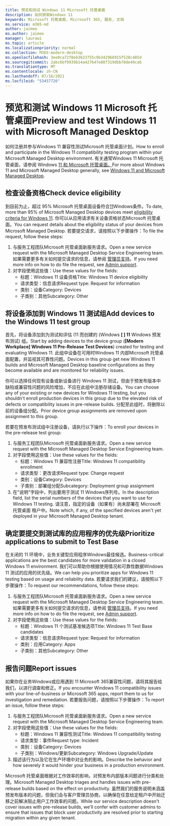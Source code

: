 ```yaml
---
title: 预览和测试 Windows 11 Microsoft 托管桌面
description: 如何获取Windows 11
keywords: Microsoft 托管桌面, Microsoft 365, 服务, 文档
ms.service: m365-md
author: jaimeo
ms.author: jaimeo
manager: laurawi
ms.topic: article
ms.localizationpriority: normal
ms.collection: M365-modern-desktop
ms.openlocfilehash: 3ee0ca72f0eb3623755c9b342966915f520c485d
ms.sourcegitcommit: 2abc6bf9939b14a427647e88f319dbb70de49ca6
ms.translationtype: MT
ms.contentlocale: zh-CN
ms.lasthandoff: 07/16/2021
ms.locfileid: "53457726"
---
```

# <a name="preview-and-test-windows-11-with-microsoft-managed-desktop"></a><span data-ttu-id="35436-104">预览和测试 Windows 11 Microsoft 托管桌面</span><span class="sxs-lookup"><span data-stu-id="35436-104">Preview and test Windows 11 with Microsoft Managed Desktop</span></span>

 <span data-ttu-id="35436-105">如何注册并参与Windows 11 兼容性测试Microsoft 托管桌面计划。</span><span class="sxs-lookup"><span data-stu-id="35436-105">How to enroll and participate in the Windows 11 compatibility testing program within your Microsoft Managed Desktop environment.</span></span> <span data-ttu-id="35436-106">有关通常Windows 11 Microsoft 托管桌面，请参阅 Windows [11 和 Microsoft 托管桌面。](../intro/win11-overview.md)</span><span class="sxs-lookup"><span data-stu-id="35436-106">For more about Windows 11 and Microsoft Managed Desktop generally, see [Windows 11 and Microsoft Managed Desktop](../intro/win11-overview.md).</span></span> 

## <a name="check-device-eligibility"></a><span data-ttu-id="35436-107">检查设备资格</span><span class="sxs-lookup"><span data-stu-id="35436-107">Check device eligibility</span></span>

<span data-ttu-id="35436-108">到目前为止，超过 95% Microsoft 托管桌面设备符合[11](/windows/whats-new/windows-11-requirements)Windows条件。</span><span class="sxs-lookup"><span data-stu-id="35436-108">To date, more than 95% of Microsoft Managed Desktop devices meet [eligibility criteria for Windows 11](/windows/whats-new/windows-11-requirements).</span></span> <span data-ttu-id="35436-109">你可以从应用请求有关设备资格状态Microsoft 托管桌面。</span><span class="sxs-lookup"><span data-stu-id="35436-109">You can request details about the eligibility status of your devices from Microsoft Managed Desktop.</span></span> <span data-ttu-id="35436-110">若要提交请求，请按照以下步骤操作：</span><span class="sxs-lookup"><span data-stu-id="35436-110">To file the request, follow these steps:</span></span>

1. <span data-ttu-id="35436-111">与服务工程团队Microsoft 托管桌面新服务请求。</span><span class="sxs-lookup"><span data-stu-id="35436-111">Open a new service request with the Microsoft Managed Desktop Service Engineering team.</span></span> <span data-ttu-id="35436-112">如果需要更多有关如何提交请求的信息，请参阅 [管理员支持](admin-support.md)。</span><span class="sxs-lookup"><span data-stu-id="35436-112">If you need more info on how to do file the request, see [Admin support](admin-support.md).</span></span>
2. <span data-ttu-id="35436-113">对字段使用这些值：</span><span class="sxs-lookup"><span data-stu-id="35436-113">Use these values for the fields:</span></span>
    - <span data-ttu-id="35436-114">标题：Windows 11 设备资格</span><span class="sxs-lookup"><span data-stu-id="35436-114">Title: Windows 11 device eligibility</span></span>
    - <span data-ttu-id="35436-115">请求类型：信息请求</span><span class="sxs-lookup"><span data-stu-id="35436-115">Request type: Request for information</span></span>
    - <span data-ttu-id="35436-116">类别：设备</span><span class="sxs-lookup"><span data-stu-id="35436-116">Category: Devices</span></span>
    - <span data-ttu-id="35436-117">子类别：其他</span><span class="sxs-lookup"><span data-stu-id="35436-117">Subcategory: Other</span></span>


## <a name="add-devices-to-the-windows-11-test-group"></a><span data-ttu-id="35436-118">将设备添加到 Windows 11 测试组</span><span class="sxs-lookup"><span data-stu-id="35436-118">Add devices to the Windows 11 test group</span></span>

<span data-ttu-id="35436-119">首先，将设备添加到为测试和评估 (11 而创建的 (Windows **\[ \] 11** Windows 预发布测试) 组。</span><span class="sxs-lookup"><span data-stu-id="35436-119">Start by adding devices to the device group (**\[Modern Workplace\] Windows 11 Pre-Release Test Devices**) created for testing and evaluating Windows 11.</span></span> <span data-ttu-id="35436-120">此组中设备在可用时Windows 11 内部Microsoft 托管桌面配置，并监视其可靠性问题。</span><span class="sxs-lookup"><span data-stu-id="35436-120">Devices in this group get new Windows 11 builds and Microsoft Managed Desktop baseline configurations as they become available and are monitored for reliability issues.</span></span>

<span data-ttu-id="35436-121">你可以选择任何现有设备或新设备进行 Windows 11 测试，但由于预发布版本中缺陷或兼容性问题的风险增加，不应在此组中注册存储设备。</span><span class="sxs-lookup"><span data-stu-id="35436-121">You can choose any of your existing or new devices for Windows 11 testing, but you shouldn't enroll production devices in this group due to the elevated risk of defects or compatibility issues in pre-release builds.</span></span> <span data-ttu-id="35436-122">分配至此组时，将删除以前的设备组分配。</span><span class="sxs-lookup"><span data-stu-id="35436-122">Prior device group assignments are removed upon assignment to this group.</span></span>

<span data-ttu-id="35436-123">若要在预发布测试组中注册设备，请执行以下操作：</span><span class="sxs-lookup"><span data-stu-id="35436-123">To enroll your devices in the pre-release test group:</span></span>

1. <span data-ttu-id="35436-124">与服务工程团队Microsoft 托管桌面新服务请求。</span><span class="sxs-lookup"><span data-stu-id="35436-124">Open a new service request with the Microsoft Managed Desktop Service Engineering team.</span></span>
2. <span data-ttu-id="35436-125">对字段使用这些值：</span><span class="sxs-lookup"><span data-stu-id="35436-125">Use these values for the fields:</span></span>
    - <span data-ttu-id="35436-126">标题：Windows 11 兼容性注册</span><span class="sxs-lookup"><span data-stu-id="35436-126">Title: Windows 11 compatibility enrollment</span></span>
    - <span data-ttu-id="35436-127">请求类型：更改请求</span><span class="sxs-lookup"><span data-stu-id="35436-127">Request type: Change request</span></span>
    - <span data-ttu-id="35436-128">类别：设备</span><span class="sxs-lookup"><span data-stu-id="35436-128">Category: Devices</span></span>
    - <span data-ttu-id="35436-129">子类别：部署组分配</span><span class="sxs-lookup"><span data-stu-id="35436-129">Subcategory: Deployment group assignment</span></span>
3. <span data-ttu-id="35436-130">在"说明"字段中，列出要用于测试 11 Windows序列号。</span><span class="sxs-lookup"><span data-stu-id="35436-130">In the description field, list the serial numbers of the devices that you want to use for Windows 11 testing.</span></span> <span data-ttu-id="35436-131">请注意，指定的设备（如果有）尚未部署在 Microsoft 托管桌面 租户中。</span><span class="sxs-lookup"><span data-stu-id="35436-131">Note which, if any, of the specified devices aren't yet deployed in your Microsoft Managed Desktop tenant.</span></span>

## <a name="prioritize-applications-to-submit-to-test-base"></a><span data-ttu-id="35436-132">确定要提交到测试库的应用程序的优先级</span><span class="sxs-lookup"><span data-stu-id="35436-132">Prioritize applications to submit to Test Base</span></span>

<span data-ttu-id="35436-133">在关闭的 11 环境中，业务关键型应用程序Windows最佳候选。</span><span class="sxs-lookup"><span data-stu-id="35436-133">Business-critical applications are the best candidates for more validation in a closed Windows 11 environment.</span></span> <span data-ttu-id="35436-134">我们可以帮助你根据使用情况和可靠性数据Windows 11 测试的应用的优先级。</span><span class="sxs-lookup"><span data-stu-id="35436-134">We can help you prioritize apps for Windows 11 testing based on usage and reliability data.</span></span> <span data-ttu-id="35436-135">若要请求我们的建议，请按照以下步骤操作：</span><span class="sxs-lookup"><span data-stu-id="35436-135">To request our recommendations, follow these steps:</span></span>

1. <span data-ttu-id="35436-136">与服务工程团队Microsoft 托管桌面新服务请求。</span><span class="sxs-lookup"><span data-stu-id="35436-136">Open a new service request with the Microsoft Managed Desktop Service Engineering team.</span></span> <span data-ttu-id="35436-137">如果需要更多有关如何提交请求的信息，请参阅 [管理员支持](admin-support.md)。</span><span class="sxs-lookup"><span data-stu-id="35436-137">If you need more info on how to do file the request, see [Admin support](admin-support.md).</span></span>
2. <span data-ttu-id="35436-138">对字段使用这些值：</span><span class="sxs-lookup"><span data-stu-id="35436-138">Use these values for the fields:</span></span>
    - <span data-ttu-id="35436-139">标题：Windows 11 个测试基准候选项</span><span class="sxs-lookup"><span data-stu-id="35436-139">Title: Windows 11 Test Base candidates</span></span>
    - <span data-ttu-id="35436-140">请求类型：信息请求</span><span class="sxs-lookup"><span data-stu-id="35436-140">Request type: Request for information</span></span>
    - <span data-ttu-id="35436-141">类别：应用</span><span class="sxs-lookup"><span data-stu-id="35436-141">Category: Apps</span></span>
    - <span data-ttu-id="35436-142">子类别：其他</span><span class="sxs-lookup"><span data-stu-id="35436-142">Subcategory: Other</span></span>

## <a name="report-issues"></a><span data-ttu-id="35436-143">报告问题</span><span class="sxs-lookup"><span data-stu-id="35436-143">Report issues</span></span>

<span data-ttu-id="35436-144">如果你在业务Windows或应用遇到 11 Microsoft 365兼容性问题，请将其报告给我们，以进行调查和修正。</span><span class="sxs-lookup"><span data-stu-id="35436-144">If you encounter Windows 11 compatibility issues with your line-of-business or Microsoft 365 apps, report them to us for investigation and remediation.</span></span> <span data-ttu-id="35436-145">若要报告问题，请按照以下步骤操作：</span><span class="sxs-lookup"><span data-stu-id="35436-145">To report an issue, follow these steps:</span></span>

1. <span data-ttu-id="35436-146">与服务工程团队Microsoft 托管桌面新服务请求。</span><span class="sxs-lookup"><span data-stu-id="35436-146">Open a new service request with the Microsoft Managed Desktop Service Engineering team.</span></span>
2. <span data-ttu-id="35436-147">对字段使用这些值：</span><span class="sxs-lookup"><span data-stu-id="35436-147">Use these values for the fields:</span></span>
    - <span data-ttu-id="35436-148">标题：Windows 11 兼容性测试</span><span class="sxs-lookup"><span data-stu-id="35436-148">Title: Windows 11 compatibility testing</span></span>
    - <span data-ttu-id="35436-149">请求类型：事件</span><span class="sxs-lookup"><span data-stu-id="35436-149">Request type: Incident</span></span>
    - <span data-ttu-id="35436-150">类别：设备</span><span class="sxs-lookup"><span data-stu-id="35436-150">Category: Devices</span></span>
    - <span data-ttu-id="35436-151">子类别：Windows/更新</span><span class="sxs-lookup"><span data-stu-id="35436-151">Subcategory: Windows Upgrade/Update</span></span>
3. <span data-ttu-id="35436-152">描述该行为以及它在生产环境中对业务的影响。</span><span class="sxs-lookup"><span data-stu-id="35436-152">Describe the behavior and how severely it would hinder your business in a production environment.</span></span>

<span data-ttu-id="35436-153">Microsoft 托管桌面根据对工作效率的影响，对预发布内部版本问题进行分类和处理。</span><span class="sxs-lookup"><span data-stu-id="35436-153">Microsoft Managed Desktop triages and handles issues with pre-release builds based on the effect on productivity.</span></span> <span data-ttu-id="35436-154">虽然我们的服务说明未涵盖预发布版本的问题，但我们会与客户管理员协商，以确保在任意给定租户中开始迁移之前解决阻止用户工作效率的问题。</span><span class="sxs-lookup"><span data-stu-id="35436-154">While our service description doesn't cover issues with pre-release builds, we'll confer with customer admins to ensure that issues that block user productivity are resolved prior to starting migration within any given tenant.</span></span>